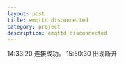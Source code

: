 ```yaml
---
layout: post
title: emqttd disconnected 
category: project
description: emqttd disconnected
---
```

 14:33:20 连接成功。
 15:50:30 出现断开
